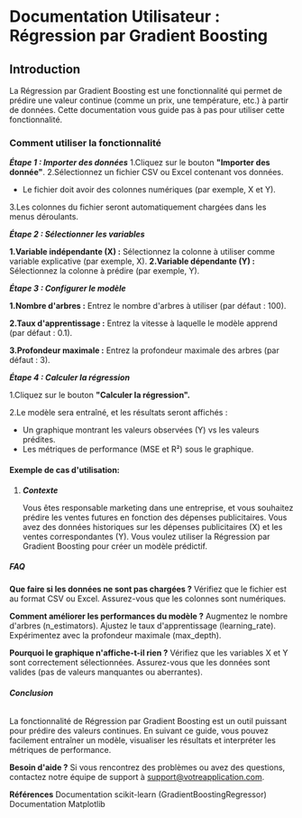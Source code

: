 # **Documentation Utilisateur : Régression par Gradient Boosting**

## **Introduction**

La Régression par Gradient Boosting est une fonctionnalité qui permet de prédire une valeur continue (comme un prix, une température, etc.) à partir de données. Cette documentation vous guide pas à pas pour utiliser cette fonctionnalité.


### **Comment utiliser la fonctionnalité**

***Étape 1 : Importer des données***
1.Cliquez sur le bouton **"Importer des donnée"**.
2.Sélectionnez un fichier CSV ou Excel contenant vos données. 

- Le fichier doit avoir des colonnes numériques (par exemple, X et Y).

3.Les colonnes du fichier seront automatiquement chargées dans les menus déroulants.

***Étape 2 : Sélectionner les variables***

**1.Variable indépendante (X) :** Sélectionnez la colonne à utiliser comme variable explicative (par exemple, X).
**2.Variable dépendante (Y) :** Sélectionnez la colonne à prédire (par exemple, Y).

***Étape 3 : Configurer le modèle***

**1.Nombre d'arbres :** Entrez le nombre d'arbres à utiliser (par défaut : 100).

**2.Taux d'apprentissage :** Entrez la vitesse à laquelle le modèle apprend (par défaut : 0.1).

**3.Profondeur maximale :** Entrez la profondeur maximale des arbres (par défaut : 3).

***Étape 4 : Calculer la régression***

1.Cliquez sur le bouton **"Calculer la régression".**

2.Le modèle sera entraîné, et les résultats seront affichés :

- Un graphique montrant les valeurs observées (Y) vs les valeurs prédites.
- Les métriques de performance (MSE et R²) sous le graphique.

#### Exemple de cas d'utilisation:

1. ***Contexte***

   Vous êtes responsable marketing dans une entreprise, et vous souhaitez prédire les ventes futures en fonction des dépenses publicitaires. Vous avez des données historiques sur les dépenses publicitaires (X) et les ventes correspondantes (Y). Vous voulez utiliser la Régression par Gradient Boosting pour créer un modèle prédictif.

##### FAQ

**Que faire si les données ne sont pas chargées ?**
Vérifiez que le fichier est au format CSV ou Excel.
Assurez-vous que les colonnes sont numériques.

**Comment améliorer les performances du modèle ?**
Augmentez le nombre d'arbres (n_estimators).
Ajustez le taux d'apprentissage (learning_rate).
Expérimentez avec la profondeur maximale (max_depth).

 **Pourquoi le graphique n'affiche-t-il rien ?**
Vérifiez que les variables X et Y sont correctement sélectionnées.
Assurez-vous que les données sont valides (pas de valeurs manquantes ou aberrantes).

###### **Conclusion**

La fonctionnalité de Régression par Gradient Boosting est un outil puissant pour prédire des valeurs continues. En suivant ce guide, vous pouvez facilement entraîner un modèle, visualiser les résultats et interpréter les métriques de performance.

**Besoin d'aide ?**
Si vous rencontrez des problèmes ou avez des questions, contactez notre équipe de support à support@votreapplication.com.

**Références**
Documentation scikit-learn (GradientBoostingRegressor)
Documentation Matplotlib